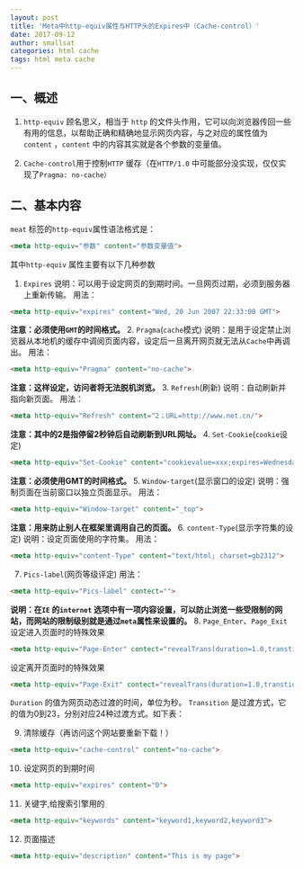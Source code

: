 ```yaml
---
layout: post
title: 'Meta中http-equiv属性与HTTP头的Expires中（Cache-control）'
date: 2017-09-12
author: smallsat
categories: html cache
tags: html meta cache
---
```




## 一、概述

1. `http-equiv` 顾名思义，相当于 `http` 的文件头作用，它可以向浏览器传回一些有用的信息，以帮助正确和精确地显示网页内容，与之对应的属性值为`content` ，`content` 中的内容其实就是各个参数的变量值。

2. `Cache-control`用于控制`HTTP` 缓存（在`HTTP/1.0` 中可能部分没实现，仅仅实现了`Pragma: no-cache）`

## 二、基本内容

`meat` 标签的`http-equiv`属性语法格式是：
```html
<meta http-equiv="参数" content="参数变量值">
```
其中`http-equiv` 属性主要有以下几种参数
1. `Expires`
说明：可以用于设定网页的到期时间。一旦网页过期，必须到服务器上重新传输。 
用法：
```html
<meta http-equiv="expires" content="Wed, 20 Jun 2007 22:33:00 GMT">
```
**注意：必须使用`GMT`的时间格式。**
2. `Pragma`(`cache`模式)
说明：是用于设定禁止浏览器从本地机的缓存中调阅页面内容，设定后一旦离开网页就无法从`Cache`中再调出。
用法：
```html
<meta http-equiv="Pragma" content="no-cache">
```
**注意：这样设定，访问者将无法脱机浏览。**
3. `Refresh`(刷新)
说明：自动刷新并指向新页面。
用法：
```html
<meta http-equiv="Refresh" content="2；URL=http://www.net.cn/">
```
**注意：其中的2是指停留2秒钟后自动刷新到URL网址。**
4. `Set-Cookie`(`cookie`设定)
```html
<meta http-equiv="Set-Cookie" content="cookievalue=xxx;expires=Wednesday, 20-Jun-2007 22:33:00 GMT； path=/">
```
**注意：必须使用GMT的时间格式。**
5. `Window-target`(显示窗口的设定)
说明：强制页面在当前窗口以独立页面显示。
用法：
```html
<meta http-equiv="Window-target" content="_top">
```
**注意：用来防止别人在框架里调用自己的页面。**
6. `content-Type`(显示字符集的设定)
说明：设定页面使用的字符集。
用法：
```html
<meta http-equiv="content-Type" content="text/html; charset=gb2312">
```
7. `Pics-label`(网页等级评定)
用法：
```html
<meta http-equiv="Pics-label" contect="">
```
**说明：在`IE` 的`internet` 选项中有一项内容设置，可以防止浏览一些受限制的网站，而网站的限制级别就是通过`meta`属性来设置的。**
8. `Page_Enter`、`Page_Exit` 
设定进入页面时的特殊效果
```html
<meta http-equiv="Page-Enter" contect="revealTrans(duration=1.0,transtion=12)">
```
设定离开页面时的特殊效果
```html
<meta http-equiv="Page-Exit" contect="revealTrans(duration=1.0,transtion=    12)">  
```
`Duration` 的值为网页动态过渡的时间，单位为秒。
`Transition` 是过渡方式，它的值为0到23，分别对应24种过渡方式。如下表：

9. 清除缓存（再访问这个网站要重新下载！）
```html
<meta http-equiv="cache-control" content="no-cache">
```
10. 设定网页的到期时间
```html
<meta http-equiv="expires" content="0">
```
11. 关键字,给搜索引擎用的
```html 
<meta http-equiv="keywords" content="keyword1,keyword2,keyword3">
```
12. 页面描述
```html
<meta http-equiv="description" content="This is my page">
```